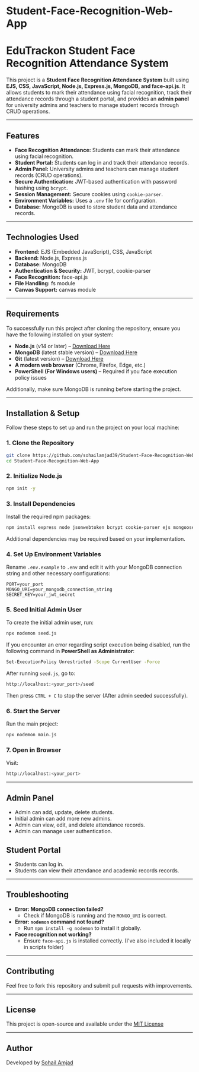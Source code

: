 # Student-Face-Recognition-Web-App

# EduTrackon Student Face Recognition Attendance System

This project is a **Student Face Recognition Attendance System** built using **EJS, CSS, JavaScript, Node.js, Express.js, MongoDB, and face-api.js**. It allows students to mark their attendance using facial recognition, track their attendance records through a student portal, and provides an **admin panel** for university admins and teachers to manage student records through CRUD operations.

---

## Features

- **Face Recognition Attendance:** Students can mark their attendance using facial recognition.
- **Student Portal:** Students can log in and track their attendance records.
- **Admin Panel:** University admins and teachers can manage student records (CRUD operations).
- **Secure Authentication:** JWT-based authentication with password hashing using `bcrypt`.
- **Session Management:** Secure cookies using `cookie-parser`.
- **Environment Variables:** Uses a `.env` file for configuration.
- **Database:** MongoDB is used to store student data and attendance records.

---

## Technologies Used

- **Frontend:** EJS (Embedded JavaScript), CSS, JavaScript
- **Backend:** Node.js, Express.js
- **Database:** MongoDB
- **Authentication & Security:** JWT, bcrypt, cookie-parser
- **Face Recognition:** face-api.js
- **File Handling:** fs module
- **Canvas Support:** canvas module

---

## Requirements

To successfully run this project after cloning the repository, ensure you have the following installed on your system:

- **Node.js** (v14 or later) – [Download Here](https://nodejs.org/)
- **MongoDB** (latest stable version) – [Download Here](https://www.mongodb.com/try/download/community)
- **Git** (latest version) – [Download Here](https://git-scm.com/downloads)
- **A modern web browser** (Chrome, Firefox, Edge, etc.)
- **PowerShell (For Windows users)** – Required if you face execution policy issues

Additionally, make sure MongoDB is running before starting the project.

---

## Installation & Setup

Follow these steps to set up and run the project on your local machine:

### 1. Clone the Repository
```sh
git clone https://github.com/sohailamjad39/Student-Face-Recognition-Web-App.git
cd Student-Face-Recognition-Web-App
```

### 2. Initialize Node.js
```sh
npm init -y
```

### 3. Install Dependencies
Install the required npm packages:
```sh
npm install express node jsonwebtoken bcrypt cookie-parser ejs mongoose nodemon dotenv face-api.js canvas fs
```
Additional dependencies may be required based on your implementation.

### 4. Set Up Environment Variables
Rename `.env.example` to `.env` and edit it with your MongoDB connection string and other necessary configurations:
```
PORT=your_port
MONGO_URI=your_mongodb_connection_string
SECRET_KEY=your_jwt_secret
```

### 5. Seed Initial Admin User
To create the initial admin user, run:
```sh
npx nodemon seed.js
```
If you encounter an error regarding script execution being disabled, run the following command in **PowerShell as Administrator**:
```sh
Set-ExecutionPolicy Unrestricted -Scope CurrentUser -Force
```
After running `seed.js`, go to:
```sh
http://localhost:<your_port>/seed
```
Then press `CTRL + C` to stop the server (After admin seeded successfully).

### 6. Start the Server
Run the main project:
```sh
npx nodemon main.js
```

### 7. Open in Browser
Visit:
```sh
http://localhost:<your_port>
```

---


## Admin Panel
- Admin can add, update, delete students.
- Initial admin can add more new admins.
- Admin can view, edit, and delete attendance records.
- Admin can manage user authentication.

## Student Portal
- Students can log in.
- Students can view their attendance and academic records records.

---

## Troubleshooting
- **Error: MongoDB connection failed?**
  - Check if MongoDB is running and the `MONGO_URI` is correct.
- **Error: `nodemon` command not found?**
  - Run `npm install -g nodemon` to install it globally.
- **Face recognition not working?**
  - Ensure `face-api.js` is installed correctly. (I've also included it locally in scripts folder)

---

## Contributing
Feel free to fork this repository and submit pull requests with improvements.

---

## License
This project is open-source and available under the [MIT License](LICENSE)

---

## Author
Developed by [Sohail Amjad](https://github.com/sohailamjad39)

